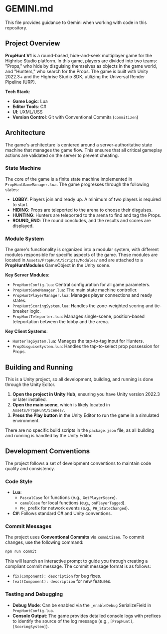# GEMINI.md

This file provides guidance to Gemini when working with code in this repository.

## Project Overview

**PropHunt V1** is a round-based, hide-and-seek multiplayer game for the Highrise Studio platform. In this game, players are divided into two teams: "Props," who hide by disguising themselves as objects in the game world, and "Hunters," who search for the Props. The game is built with Unity 2022.3+ and the Highrise Studio SDK, utilizing the Universal Render Pipeline (URP).

**Tech Stack**:
*   **Game Logic**: Lua
*   **Editor Tools**: C#
*   **UI**: UXML/USS
*   **Version Control**: Git with Conventional Commits (`commitizen`)

## Architecture

The game's architecture is centered around a server-authoritative state machine that manages the game flow. This ensures that all critical gameplay actions are validated on the server to prevent cheating.

### State Machine

The core of the game is a finite state machine implemented in `PropHuntGameManager.lua`. The game progresses through the following states:

*   **LOBBY**: Players join and ready up. A minimum of two players is required to start.
*   **HIDING**: Props are teleported to the arena to choose their disguises.
*   **HUNTING**: Hunters are teleported to the arena to find and tag the Props.
*   **ROUND_END**: The round concludes, and the results and scores are displayed.

### Module System

The game's functionality is organized into a modular system, with different modules responsible for specific aspects of the game. These modules are located in `Assets/PropHunt/Scripts/Modules/` and are attached to a **PropHuntModules** GameObject in the Unity scene.

**Key Server Modules**:
*   `PropHuntConfig.lua`: Central configuration for all game parameters.
*   `PropHuntGameManager.lua`: The main state machine controller.
*   `PropHuntPlayerManager.lua`: Manages player connections and ready states.
*   `PropHuntScoringSystem.lua`: Handles the zone-weighted scoring and tie-breaker logic.
*   `PropHuntTeleporter.lua`: Manages single-scene, position-based teleportation between the lobby and the arena.

**Key Client Systems**:
*   `HunterTagSystem.lua`: Manages the tap-to-tag input for Hunters.
*   `PropDisguiseSystem.lua`: Handles the tap-to-select prop possession for Props.

## Building and Running

This is a Unity project, so all development, building, and running is done through the Unity Editor.

1.  **Open the project in Unity Hub**, ensuring you have Unity version 2022.3 or later installed.
2.  **Open the main scene**, which is likely located in `Assets/PropHunt/Scenes/`.
3.  **Press the Play button** in the Unity Editor to run the game in a simulated environment.

There are no specific build scripts in the `package.json` file, as all building and running is handled by the Unity Editor.

## Development Conventions

The project follows a set of development conventions to maintain code quality and consistency.

### Code Style

*   **Lua**:
    *   `PascalCase` for functions (e.g., `GetPlayerScore`).
    *   `camelCase` for local functions (e.g., `onPlayerTagged`).
    *   `PH_` prefix for network events (e.g., `PH_StateChanged`).
*   **C#**: Follows standard C# and Unity conventions.

### Commit Messages

The project uses **Conventional Commits** via `commitizen`. To commit changes, use the following command:

```bash
npm run commit
```

This will launch an interactive prompt to guide you through creating a compliant commit message. The commit message format is as follows:

*   `fix(Component): description` for bug fixes.
*   `feat(Component): description` for new features.

### Testing and Debugging

*   **Debug Mode**: Can be enabled via the `_enableDebug` SerializeField in `PropHuntConfig.lua`.
*   **Console Output**: The game provides detailed console logs with prefixes to identify the source of the log message (e.g., `[PropHunt]`, `[ScoringSystem]`).
